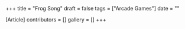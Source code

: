 +++
title = "Frog Song"
draft = false
tags = ["Arcade Games"]
date = ""

[Article]
contributors = []
gallery = []
+++